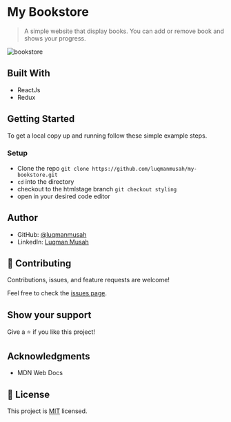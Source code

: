 # My Bookstore

> A simple website that display books. You can add or remove book and shows your progress.

![bookstore](https://user-images.githubusercontent.com/22328716/140623446-b666fcf1-d59c-4460-827e-164e889603a0.png)

## Built With

- ReactJs
- Redux

## Getting Started

To get a local copy up and running follow these simple example steps.

### Setup

- Clone the repo `git clone https://github.com/luqmanmusah/my-bookstore.git`
- `cd` into the directory
- checkout to the htmlstage branch `git checkout styling`
- open in your desired code editor

## Author

- GitHub: [@luqmanmusah](https://github.com/luqmanmusah)
- LinkedIn: [Luqman Musah](https://www.linkedin.com/in/luqman-musah/)

## 🤝 Contributing

Contributions, issues, and feature requests are welcome!

Feel free to check the [issues page](../../issues/).

## Show your support

Give a ⭐️ if you like this project!

## Acknowledgments

- MDN Web Docs

## 📝 License

This project is [MIT](./MIT.md) licensed.
